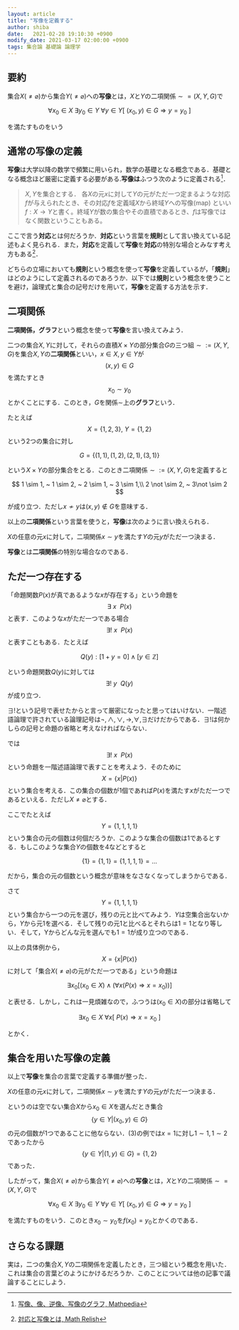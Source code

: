 ```yaml
---
layout: article
title: "写像を定義する"
author: shiba
date:   2021-02-28 19:10:30 +0900
modify_date: 2021-03-17 02:00:00 +0900
tags: 集合論 基礎論 論理学
---
```


## 要約

集合$X(\not = \varnothing)$から集合$Y(\not = \varnothing)$への**写像**とは，$X$と$Y$の二項関係$\sim = (X,Y,G)$で

$$
\forall x_0 \in X ~ \exists y_0 \in Y ~ \forall y \in Y [~ (x_0, y) \in G \Longrightarrow y = y_0 ~]
$$

を満たすものをいう

## 通常の写像の定義

**写像**は大学以降の数学で頻繁に用いられ，数学の基礎となる概念である．基礎となる概念ほど厳密に定義する必要がある.**写像は**ふつう次のように定義される[^mathpedia]．

> $X, Y$を集合とする．
> 各$X$の元$x$に対して$Y$の元がただ一つ定まるような対応$f$が与えられたとき、その対応$f$を定義域$X$から終域$Y$への写像(map) といい$f:X \longrightarrow Y$と書く。終域$Y$が数の集合やその直積であるとき、$f$は写像ではなく関数ということもある。

[^mathpedia]: [写像、像、逆像、写像のグラフ, Mathpedia](https://mathematicspedia.com/index.php?cmd=read&page=%E5%86%99%E5%83%8F%E3%80%81%E5%83%8F%E3%80%81%E9%80%86%E5%83%8F%E3%80%81%E5%86%99%E5%83%8F%E3%81%AE%E3%82%B0%E3%83%A9%E3%83%95&word=%E5%86%99%E5%83%8F#b5334b3a)

ここで言う**対応**とは何だろうか．**対応**という言葉を**規則**として言い換えている記述もよく見られる．また，**対応**を定義して**写像**を**対応**の特別な場合とみなす考え方もある[^correspond]．

[^correspond]: [対応と写像とは, Math Relish](https://mathrelish.com/mathematics/correspondence-and-map)

どちらの立場においても**規則**という概念を使って**写像**を定義しているが，「**規則**」はどのようにして定義されるのであろうか．以下では**規則**という概念を使うことを避け，論理式と集合の記号だけを用いて，**写像**を定義する方法を示す．

## 二項関係

**二項関係，グラフ**という概念を使って**写像**を言い換えてみよう．

二つの集合$X, Y$に対して，それらの直積$X \times Y$の部分集合$G$の三つ組$\sim := (X, Y, G)$を集合$X, Y$の**二項関係**といい，$x \in X, y \in Y$が
$$
(x, y) \in G
$$
を満たすとき
$$
x_0 \sim y_0
$$
とかくことにする．このとき，$G$を関係$\sim$上の**グラフ**という．

たとえば
$$
X = \{1,2,3\}, ~ Y = \{1,2\}
$$
という2つの集合に対し

$$
G = \{(1,1), (1,2), (2,1), (3,1)\}
$$

という$X \times Y$の部分集合をとる．このとき二項関係$\sim := (X, Y, G)$を定義すると

$$
1 \sim 1, ~ 1 \sim 2, ~ 2 \sim 1, ~ 3 \sim 1,\\
2 \not \sim 2, ~ 3\not \sim 2
$$

が成り立つ．ただし$x\not \sim y$は$(x, y) \not \in G$を意味する．

以上の**二項関係**という言葉を使うと，**写像**は次のように言い換えられる．

$X$の任意の元$x$に対して，二項関係$x \sim y$を満たす$Y$の元$y$がただ一つ決まる．

**写像**とは**二項関係**の特別な場合なのである．

## ただ一つ存在する

「命題関数$P(x)$が真であるような$x$が存在する」という命題を
$$
 \exists ~ x ~~ P(x)
$$
と表す．このような$x$がただ一つである場合
$$
 \exists !  ~ x ~~ P(x)
$$
と表すこともある．たとえば

$$
 Q(y) : [1 + y = 0] \land [y \in \mathbb{Z}]
$$

という命題関数$Q(y)$に対しては
$$
 \exists ! ~ y ~~ Q(y)
$$
が成り立つ．

$\exists !$という記号で表せたからと言って厳密になったと思ってはいけない．一階述語論理で許されている論理記号は$\lnot, \land, \lor, \to, \forall, \exists$だけだからである．$\exists !$は何かしらの記号と命題の省略と考えなければならない．

では
$$
 \exists !  ~ x ~~ P(x)
$$
という命題を一階述語論理で表すことを考えよう．そのために
$$
X = \{x | P(x)\}
$$
という集合を考える．この集合の個数が1個であれば$P(x)$を満たす$x$がただ一つであるといえる．ただし$X \not = \varnothing$とする．

ここでたとえば
$$
Y = \{1, 1, 1, 1 \}
$$
という集合の元の個数は何個だろうか．このような集合の個数は1であるとする．もしこのような集合$Y$の個数を$4$などとすると

$$
\{1\} = \{1, 1\} = \{1, 1, 1, 1 \} = \dotsc
$$

だから，集合の元の個数という概念が意味をなさなくなってしまうからである．

さて
$$
Y = \{1, 1, 1, 1 \}
$$
という集合から一つの元を選び，残りの元と比べてみよう．$Y$は空集合出ないから，$Y$から元$1$を選べる．そして残りの元$1$と比べるとそれらは$1=1$となり等しい．そして，Yからどんな元を選んでも$1=1$が成り立つのである．

以上の具体例から，
$$
X = \{x | P(x)\}
$$
に対して「集合$X(\not = \varnothing)$の元がただ一つである」という命題は

$$
\exists x_0 [(x_0 \in X) \land (\forall x (P(x) \Longrightarrow x=x_0) )]
$$

と表せる．しかし，これは一見煩雑なので，ふつうは$(x_0 \in X)$の部分は省略して

$$
\exists x_0 \in X ~ \forall x [~ P(x) \Longrightarrow x=x_0 ~]
$$

とかく．

## 集合を用いた写像の定義

以上で**写像**を集合の言葉で定義する準備が整った．

$X$の任意の元$x$に対して，二項関係$x \sim y$を満たす$Y$の元$y$がただ一つ決まる．

というのは空でない集合$X$から$x_0 \in X$を選んだとき集合
$$
\{y \in Y | (x_0, y) \in G\}
$$
の元の個数が1つであることに他ならない．$(3)$の例では$x=1$に対し$1 \sim 1, 1 \sim 2$であったから
$$
\{y \in Y | (1,y) \in G\} = \{1,2\}
$$
であった．

したがって，集合$X(\not = \varnothing)$から集合$Y(\not = \varnothing)$への**写像**とは，$X$と$Y$の二項関係$\sim = (X,Y,G)$で

$$
\forall x_0 \in X ~ \exists y_0 \in Y ~ \forall y \in Y [~ (x_0, y) \in G \Longrightarrow y = y_0 ~]
$$

を満たすものをいう．このとき$x_0 \sim y_0$を$f(x_0) = y_0$とかくのである．

## さらなる課題

実は，二つの集合$X, Y$の二項関係を定義したとき，三つ組という概念を用いた．
これは集合の言葉どのようにかけるだろうか．このことについては他の記事で議論することにしよう．